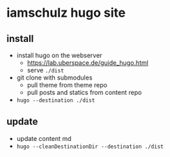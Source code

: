 # iamschulz hugo site

## install
- install hugo on the webserver
  - https://lab.uberspace.de/guide_hugo.html
  - serve `./dist`
- git clone with submodules
  - pull theme from theme repo
  - pull posts and statics from content repo
- `hugo --destination ./dist`


## update
- update content md
- `hugo --cleanDestinationDir --destination ./dist`